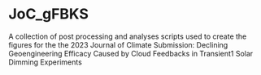 # JoC_gFBKS
A collection of post processing and analyses scripts used to create the figures for the the 2023 Journal of Climate Submission: Declining Geoengineering Efficacy Caused by Cloud Feedbacks in Transient1 Solar Dimming Experiments

